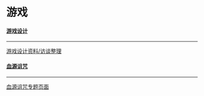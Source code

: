 # 游戏

<div class="grid">
	<a href="游戏设计" class="card">
		<h4 class="card-title">游戏设计</h4>
		<hr>
		<p class="card-text">游戏设计资料/访谈整理</p>
	</a>
	<a href="血源诅咒" class="card">
		<h4 class="card-title">血源诅咒</h4>
		<hr>
		<p class="card-text">血源诅咒专题页面</p>
	</a>
</div>
